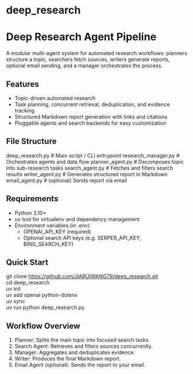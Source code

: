 # deep_research
# Deep Research Agent Pipeline

A modular multi-agent system for automated research workflows: planners structure a topic, searchers fetch sources, writers generate reports, optional email sending, and a manager orchestrates the process.

## Features
- Topic-driven automated research
- Task planning, concurrent retrieval, deduplication, and evidence tracking
- Structured Markdown report generation with links and citations
- Pluggable agents and search backends for easy customization

## File Structure
deep_research.py       # Main script / CLI entrypoint
research_manager.py    # Orchestrates agents and data flow
planner_agent.py       # Decomposes topic into sub-research tasks
search_agent.py        # Fetches and filters search results
writer_agent.py        # Generates structured report in Markdown
email_agent.py         # (optional) Sends report via email

## Requirements
- Python 3.10+
- uv tool for virtualenv and dependency management
- Environment variables (in .env):
  - OPENAI_API_KEY (required)
  - Optional search API keys (e.g. SERPER_API_KEY, BING_SEARCH_KEY)

## Quick Start
git clone https://github.com/JIARUIWANG79/deep_research.git  
cd deep_research  
uv init  
uv add openai python-dotenv  
uv sync  
uv run python deep_research.py  

## Workflow Overview
1. Planner: Splits the main topic into focused search tasks.
2. Search Agent: Retrieves and filters sources concurrently.
3. Manager: Aggregates and deduplicates evidence.
4. Writer: Produces the final Markdown report.
5. Email Agent (optional): Sends the report to your email.


